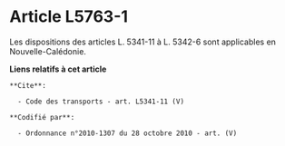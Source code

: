 # Article L5763-1

Les dispositions des articles L. 5341-11 à L. 5342-6 sont applicables en Nouvelle-Calédonie.

**Liens relatifs à cet article**

	**Cite**:

	  - Code des transports - art. L5341-11 (V)

	**Codifié par**:

	  - Ordonnance n°2010-1307 du 28 octobre 2010 - art. (V)
